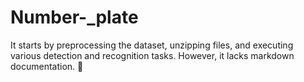 # Number-_plate
 It starts by preprocessing the dataset, unzipping files, and executing various detection and recognition tasks. However, it lacks markdown documentation. 🚀
